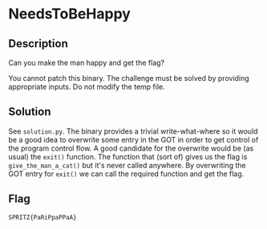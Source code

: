 # NeedsToBeHappy

## Description

Can you make the man happy and get the flag?

You cannot patch this binary. The challenge must be solved by providing appropriate inputs.
Do not modify the temp file.

## Solution

See `solution.py`.
The binary provides a trivial write-what-where so it would be a good idea to overwrite some entry in the GOT in order to get control of the program control flow.
A good candidate for the overwrite would be (as usual) the `exit()` function.
The function that (sort of) gives us the flag is `give_the_man_a_cat()` but it's never called anywhere.
By overwriting the GOT entry for `exit()` we can call the required function and get the flag.

## Flag

```plain
SPRITZ{PaRiPpaPPaA}
```
